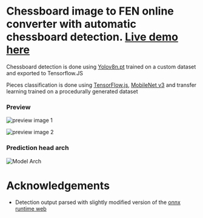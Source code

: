 # Chessboard image to FEN online converter with automatic chessboard detection. [Live demo here](https://anandjoshi.me/chessboard-image-to-fen/)

Chessboard detection is done using [Yolov8n.pt](https://github.com/ultralytics/ultralytics) trained on a custom dataset and exported to Tensorflow.JS

Pieces classification is done using [TensorFlow.js](https://www.tensorflow.org/js), 
[MobileNet v3](https://tfhub.dev/google/tfjs-model/imagenet/mobilenet_v3_small_100_224/feature_vector/5/default/1) and transfer learning 
 trained on a procedurally generated dataset

### Preview 

![preview image 1](https://github.com/truekendor/chessboard-image-to-fen/blob/main/assets/preview_1.jpg)

![preview image 2](https://github.com/truekendor/chessboard-image-to-fen/blob/main/assets/preview_2.jpg)

### Prediction head arch

![Model Arch](https://github.com/truekendor/chessboard-image-to-fen/blob/main/assets/model_arch.webp)


# Acknowledgements
- Detection output parsed with slightly modified version of the [onnx runtime web](https://github.com/Hyuto/yolov8-onnxruntime-web)
